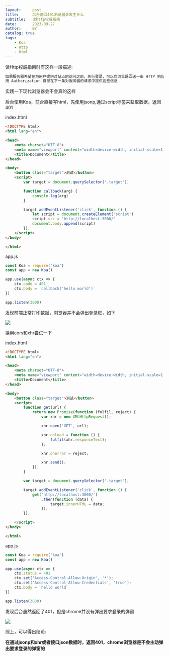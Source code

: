 ```yaml
---
layout:     post
title:      后台返回401浏览器会发生什么
subtitle:   读http权威指南
date:       2023-09-27
author:     BY
catalog: true
tags:
    - Koa
    - Http
    - Html
---
```


读Http权威指南时有这样一段描述:

```markdown
如果服务器希望在为用户提供对站点的访问之前，先行登录，可以向浏览器回送一条 HTTP 响应代码 401 Login Required。然后，浏览器会显示一个登录对话框，并
用 Authorization 首部在下一条对服务器的请求中提供这些信息
```

实践一下现代浏览器会不会真的这样

后台使用Koa，前台直接写html，先使用jsonp,通过script标签来获取数据，返回401

index.html

```html
<!DOCTYPE html>
<html lang="en">

<head>
    <meta charset="UTF-8">
    <meta name="viewport" content="width=device-width, initial-scale=1.0">
    <title>Document</title>
</head>

<body>
    <button class="target">测试</button>
    <script>
        var target = document.querySelector('.target');

        function callback(arg) {
            console.log(arg)
        }

        target.addEventListener('click', function () {
            let script = document.createElement('script')
            script.src = 'http://localhost:3000/'
            document.body.append(script)
        });
    </script>
</body>

</html>
```

app.js

```javascript
const Koa = require('koa')
const app = new Koa()

app.use(async ctx => {
    ctx.code = 401
    ctx.body = `callback('hello world')`
})

app.listen(3000)
```

发现前端正常打印数据，浏览器并不会弹出登录框，如下



![](https://p.sda1.dev/13/d1c7137070528aa54b4f2202d969058b/01.png)

换用cors和xhr尝试一下

index.html

```html
<!DOCTYPE html>
<html lang="en">

<head>
    <meta charset="UTF-8">
    <meta name="viewport" content="width=device-width, initial-scale=1.0">
    <title>Document</title>
</head>

<body>
    <button class="target">测试</button>
    <script>
        function get(url) {
            return new Promise(function (fulfil, reject) {
                var xhr = new XMLHttpRequest();

                xhr.open('GET', url);

                xhr.onload = function () {
                    fulfil(xhr.responseText);
                };

                xhr.onerror = reject;

                xhr.send();
            });
        }

        var target = document.querySelector('.target');

        target.addEventListener('click', function () {
            get('http://localhost:3000/')
                .then(function (data) {
                    target.innerHTML = data;
                });
        });

    </script>
</body>

</html>
```

app.js

```javascript
const Koa = require('koa')
const app = new Koa()

app.use(async ctx => {
    ctx.status = 401
    ctx.set('Access-Control-Allow-Origin', '*');
    ctx.set('Access-Control-Allow-Credentials', 'true');
    ctx.body = `hello world`
})

app.listen(3000)
```

发现后台虽然返回了401，但是chrome并没有弹出要求登录的弹窗

![](https://p.sda1.dev/13/65704c77ad67b9c436cfacb2da4b49a4/02.png)

综上，可以得出结论:

**在通过jsonp和xhr或者接口json数据时，返回401，chrome浏览器是不会主动弹出要求登录的弹窗的**